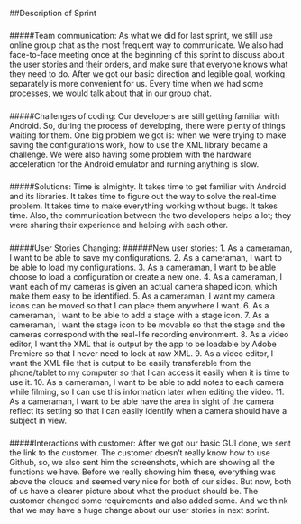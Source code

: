 ##Description of Sprint

#####
#####
#####Team communication:
As what we did for last sprint, we still use online group chat as the most frequent way to communicate. We also had face-to-face meeting once at the beginning of this sprint to discuss about the user stories and their orders, and make sure that everyone knows what they need to do. After we got our basic direction and legible goal, working separately is more convenient for us. Every time when we had some processes, we would talk about that in our group chat.

#####
#####
#####Challenges of coding:
Our developers are still getting familiar with Android. So, during the process of developing, there were plenty of things waiting for them.
One big problem we got is: when we were trying to make saving the configurations work, how to use the XML library became a challenge. We were also having some problem with the hardware acceleration for the Android emulator and running anything is slow.  

#####
#####
#####Solutions:
Time is almighty. It takes time to get familiar with Android and its libraries. It takes time to figure out the way to solve the real-time problem. It takes time to make everything working without bugs. It takes time. 
Also, the communication between the two developers helps a lot; they were sharing their experience and helping with each other.

#####
#####
#####User Stories Changing:
######New user stories:
		1.	As a cameraman, I want to be able to save my configurations.
		2.	As a cameraman, I want to be able to load my configurations.
		3.	As a cameraman, I want to be able choose to load a configuration or create a new one.
		4.	As a cameraman, I want each of my cameras is given an actual camera shaped icon, 
			which make them easy to be identified.
		5.	As a cameraman, I want my camera icons can be moved so that I can place them anywhere 
			I want.
		6.	As a cameraman, I want to be able to add a stage with a stage icon.
		7.	As a cameraman, I want the stage icon to be movable so that the stage and the cameras 
			correspond with the real-life recording environment.
		8. 	As a video editor, I want the XML that is output by the app to be loadable by Adobe 
			Premiere so that I never need to look at raw XML.
		9. 	As a video editor, I want the XML file that is output to be easily transferable from the 
			phone/tablet to my computer so that I can access it easily when it is time to use it.
		10.	As a cameraman, I want to be able to add notes to each camera while filming, so I can use
			this information later when editing the video.
		11.	As a cameraman, I want to be able have the area in sight of the camera reflect its 
			setting so that I can easily identify when a camera should have a subject in view.


#####
#####
#####Interactions with customer:
After we got our basic GUI done, we sent the link to the customer. The customer doesn’t really know how to use Github, so, we also sent him the screenshots, which are showing all the functions we have. Before we really showing him these, everything was above the clouds and seemed very nice for both of our sides. But now, both of us have a clearer picture about what the product should be. The customer changed some requirements and also added some. And we think that we may have a huge change about our user stories in next sprint.
